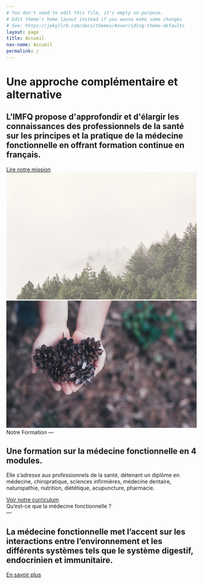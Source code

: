 ```yaml
---
# You don't need to edit this file, it's empty on purpose.
# Edit theme's home layout instead if you wanna make some changes
# See: https://jekyllrb.com/docs/themes/#overriding-theme-defaults
layout: page
title: Accueil
nav-name: Accueil
permalink: /
---
```


<div class="page-top-section container">
  <div class=" row">

  <div class="col-md-7">
    <h1>Une approche complémentaire et alternative</h1>
    <h2>L’IMFQ propose d'approfondir et  d'élargir les connaissances des professionnels de la santé sur les principes et la pratique de la médecine fonctionnelle en offrant formation continue en français.</h2>
    <a class="btn btn-rounded btn-secondary" href="mission">Lire notre mission</a>
  </div>
  <img class="img-background" src="/img/accueil.png"/>
</div>
</div>

<div class="page-section page-color-section">
  <div class="container">
    <div class=" row">
      <div class="col-md-4">
        <img class="img-fluid" src="img/formation.jpg" />
      </div>
      <div class="col-md-8">
        <span class="section-intro">Notre Formation — </span>
        <h2>Une formation sur la médecine fonctionnelle en 4 modules.</h2>
        <p>
        Elle s’adresse aux professionnels de la santé, détenant un diplôme en médecine, chiropratique, sciences infirmières, médecine dentaire, naturopathie, nutrition, diététique, acupuncture, pharmacie.
        </p>
        <a class="btn btn-rounded btn-outline-secondary" href="/formation/">Voir notre curriculum</a>
      </div>
    </div>
  </div>
</div>

<div class="page-section">
  <div class="container">
    <div class=" row justify-content-center">
      <div class="text-center col-md-8">
        <span class="section-intro">Qu’est-ce que la médecine fonctionnelle ?<br/>—</span>
        <h2>La médecine fonctionnelle met l’accent sur les interactions entre l’environnement et les différents systèmes tels que le système digestif, endocrinien et immunitaire.</h2>
        <a class="btn btn-rounded btn-outline-secondary" href="/medecinefonctionelle/">En savoir plus</a>
      </div>
    </div>
  </div>
</div>
